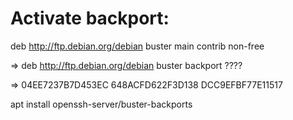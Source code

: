 
# Activate backport:

deb http://ftp.debian.org/debian buster main contrib non-free


=>
deb http://ftp.debian.org/debian buster backport ????


=> 04EE7237B7D453EC
648ACFD622F3D138
DCC9EFBF77E11517

apt install openssh-server/buster-backports
